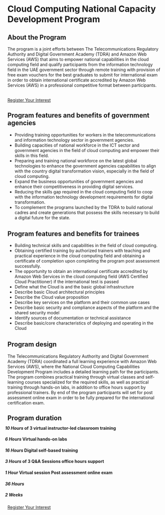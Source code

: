 # Cloud Computing National Capacity Development Program

<div class="dflp-box" style="margin-bottom:32px">
<div style="position:relative">
<h2>About the Program</h2>
</div>
The program is a joint efforts between The Telecommunications Regulatory Authority and Digital Government Academy (TDRA) and Amazon Web Services (AWS) that aims to empower national capabilities in the cloud computing field and qualify participants from the information technology field in the UAE government sector through remote training with provision of free exam vouchers for the best graduates to submit for international exam  in  order  to  obtain  international certificate  accredited  by  Amazon  Web  Services (AWS) in a professional competitive format between participants. 

</div>

<a class="dflp-box btn" style="margin-bottom:32px;align-items: center;" target="_blank" href="https://msurvey.government.ae/survey/CoDI/ed3/"><i data-feather="send"></i> Register Your Interest</a>

<div class="dflp-box" style="margin-bottom:32px">
<h2>Program features and benefits of government agencies</h2>
<ul>
<li>Providing training opportunities for workers in the telecommunications and information technology sector in government agencies.</li>
<li>Building capacities of national workforce in the ICT sector and government agencies in the field of cloud computing and empower their skills in this field.</li>
<li>Preparing and training national workforce on the latest global technologies to enhance the government agencies capabilities to align with the country digital transformation vision, especially in the field of cloud computing.</li>
<li>Expand the business opportunities of government agencies and enhance their
competitiveness in providing digital services.</li>
<li>Reducing the skills gap required in the cloud computing field to coop with the information technology development requirements for digital transformation.</li>
<li>To complement the programs launched by the TDRA to build national cadres and create generations that possess the skills necessary to build a digital future for the state.</li>
</ul>
</div>

<div class="dflp-box" style="margin-bottom:32px">
<h2>Program features and benefits for trainees</h2>

<ul>
<li>Building technical skills and capabilities in the field of cloud computing.</li>
<li>Obtaining certified training by authorized trainers with teaching and practical
experience in the cloud computing field and obtaining a certificate of completion
upon completing the program post assessment successfully.</li>
<li>The opportunity to obtain an international certificate accredited by Amazon Web
Services in the cloud computing field (AWS Certified Cloud Practitioner) if the
international test is passed</li>
<li>Define what the Cloud is and the basic global infrastructure</li>
<li>Describe basic Cloud architectural principles</li>
<li>Describe the Cloud value proposition</li>
<li>Describe key services on the platform and their common use cases</li>
<li>Describe basic security and compliance aspects of the platform and the shared security model</li>
<li>Identify sources of documentation or technical assistance</li>
<li>Describe basic/core characteristics of deploying and operating in the Cloud</li>
</ul>

</div>

<div style="position:relative">
<div class="dflp-box no-bottom-border">
<h2>Program design</h2>

The Telecommunications Regulatory Authority and Digital Government Academy (TDRA) coordinated a full learning experience with Amazon Web Services (AWS), where the National Cloud Computing Capabilities Development Program includes a detailed learning path for the participants. The program combines practical training through virtual classes and self-learning courses specialized for the required skills, as well as practical training through hands-on labs, in addition to office hours support by professional trainers. By end of the program participants will set for post assessment online exam in order to be fully prepared for the international certification exam.
</div>



<div class="dflp-box" style="position:relative; margin-bottom:32px">
<h2>Program duration</h2>
<div class="dflp-phases flex flex-wrap" style="margin:-8px">

<div class="flex-20-margin-16">
<h4><i>10 Hours</i> of 3 virtual instructor-led classroom training</h4>
</div>

<div class="flex-20-margin-16">
<h4><i>6 Hours</i> Virtual hands-on labs</h4>
</div>

<div class="flex-20-margin-16">
<h4><i>16 Hours</i> Digital self-based training</h4>
</div>

<div class="flex-20-margin-16">
<h4><i>3 Hours</i> of 3 Q&A Sessions office hours support</h4>
</div>

<div class="flex-20-margin-16">
<h4><i>1 Hour</i> Virtual session Post assessment online exam</h4>
</div>

<div class="flex-20-margin-16">
<h4><i>36 <b>Hours</b></i></h4>
</div>

<div class="flex-20-margin-16">
<h4><i>2 <b>Weeks</b></i></h4>
</div>

</div>

</div>


<a class="dflp-box btn" style="align-items: center;" target="_blank" href="https://msurvey.government.ae/survey/CoDI/ed3/"><i data-feather="send"></i> Register Your Interest</a>